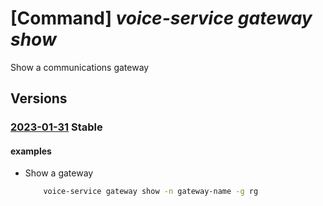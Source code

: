# [Command] _voice-service gateway show_

Show a communications gateway

## Versions

### [2023-01-31](/Resources/mgmt-plane/L3N1YnNjcmlwdGlvbnMve30vcmVzb3VyY2Vncm91cHMve30vcHJvdmlkZXJzL21pY3Jvc29mdC52b2ljZXNlcnZpY2VzL2NvbW11bmljYXRpb25zZ2F0ZXdheXMve30=/2023-01-31.xml) **Stable**

<!-- mgmt-plane /subscriptions/{}/resourcegroups/{}/providers/microsoft.voiceservices/communicationsgateways/{} 2023-01-31 -->

#### examples

- Show a gateway
    ```bash
        voice-service gateway show -n gateway-name -g rg
    ```
